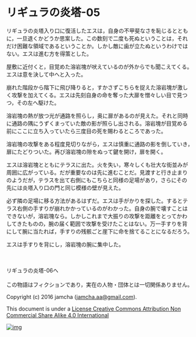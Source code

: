 # リギュラの炎塔-05

リギュラの炎塔入り口に復活したエスは，自身の不甲斐なさを恥じるととも  
に，一旦退くかどうか思案した。この数刻で二度も死ぬということは，それ  
だけ困難な領域であるということか。しかし敵に歯が立たぬというわけでは  
ない。エスは進む方を得策とした。  

屋敷に近付くと，目覚めた溶岩塊が吠えているのが外からでも聞こえてくる。  
エスは意を決して中へと入った。  

崩れた階段から階下に飛び降りると，すかさずこちらを捉えた溶岩塊が激し  
く攻撃を加えてくる。エスは先刻自身の命を奪った大扉を憎々しい目で見つ  
つ，その左へ駆けた。  

溶岩塊の熱が放つ光が通路を照らし，奥に扉があるのが見えた。それと同時  
に通路の隅にうずくまっていた敵の影が照らし出される。溶岩塊が目覚める  
前にここに立ち入っていたら三度目の死を賜わるところであった。  

溶岩塊の攻撃をある程度見切りながら，エスは慎重に通路の影を倒していき，  
扉にたどりついた。再び溶岩塊の隙をぬって鍵を開け，扉を開く。  

エスは溶岩塊とともにテラスに出た。火を失い，寒々しくも壮大な街並みが  
周囲に広がっている。だが重要なのは先に進むことだ。見渡すと行き止まり  
のようだが，テラスを出て右側にもこちらと同様の足場があり，さらにその  
先には炎塔入り口の門と同じ模様の壁が見えた。  

必ず隣の足場に移る方法があるはずだ。エスは手がかりを探した。するとテ  
ラス右側の手すりが崩れかかっているのがわかった。自身の腕で壊すことは  
できないが，溶岩塊なら。しかしこれまで大振りの攻撃を距離をとってかわ  
してきたものの，腕の届く範囲で攻撃を受けたことはない。万一手すりを背  
にして腕に当たれば，手すりの残骸ごと崖下に命を捨てることになるだろう。  

エスは手すりを背にし，溶岩塊の腕に集中した。  

<br>  
<br>  
リギュラの炎塔-06へ  

<br>  
<br>  
この物語はフィクションであり，実在の人物・団体とは一切関係ありません。  

Copyright (c) 2016 jamcha (jamcha.aa@gmail.com).  

This document is under a [License Creative Commons Attribution Non Commercial Share Alike 4.0 International](http://creativecommons.org/licenses/by-nc-sa/4.0/deed)  

[![img](http://i.creativecommons.org/l/by-nc-sa/3.0/80x15.png)](http://creativecommons.org/licenses/by-nc-sa/4.0/deed)